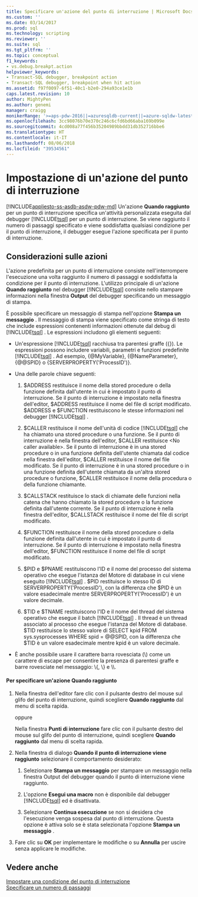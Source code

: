 ```yaml
---
title: Specificare un'azione del punto di interruzione | Microsoft Docs
ms.custom: ''
ms.date: 03/14/2017
ms.prod: sql
ms.technology: scripting
ms.reviewer: ''
ms.suite: sql
ms.tgt_pltfrm: ''
ms.topic: conceptual
f1_keywords:
- vs.debug.breakpt.action
helpviewer_keywords:
- Transact-SQL debugger, breakpoint action
- Transact-SQL debugger, breakpoint when hit action
ms.assetid: f97f0097-6f51-40c1-b2e0-294a93ce1e1b
caps.latest.revision: 10
author: MightyPen
ms.author: genemi
manager: craigg
monikerRange: '>=aps-pdw-2016||=azuresqldb-current||=azure-sqldw-latest||>=sql-server-2016||=sqlallproducts-allversions||>=sql-server-linux-2017'
ms.openlocfilehash: 3cc98076b70e370c246c6cfd6bd66aba169b099e
ms.sourcegitcommit: 4cd008a77f456b35204989bbdd31db352716bbe6
ms.translationtype: HT
ms.contentlocale: it-IT
ms.lasthandoff: 08/06/2018
ms.locfileid: "39534561"
---
```

# <a name="specify-a-breakpoint-action"></a>Impostazione di un'azione del punto di interruzione
[!INCLUDE[appliesto-ss-asdb-asdw-pdw-md](../../includes/appliesto-ss-asdb-asdw-pdw-md.md)]
  Un'azione **Quando raggiunto** per un punto di interruzione specifica un'attività personalizzata eseguita dal debugger [!INCLUDE[tsql](../../includes/tsql-md.md)] per un punto di interruzione. Se viene raggiunto il numero di passaggi specificato e viene soddisfatta qualsiasi condizione per il punto di interruzione, il debugger esegue l'azione specificata per il punto di interruzione.  
  
##  <a name="BKMK_ActionConsiderations"></a> Considerazioni sulle azioni  
 L'azione predefinita per un punto di interruzione consiste nell'interrompere l'esecuzione una volta raggiunto il numero di passaggi e soddisfatta la condizione per il punto di interruzione. L'utilizzo principale di un'azione **Quando raggiunto** nel debugger [!INCLUDE[tsql](../../includes/tsql-md.md)] consiste nello stampare informazioni nella finestra **Output** del debugger specificando un messaggio di stampa.  
  
 È possibile specificare un messaggio di stampa nell'opzione **Stampa un messaggio** . Il messaggio di stampa viene specificato come stringa di testo che include espressioni contenenti informazioni ottenute dal debug di [!INCLUDE[tsql](../../includes/tsql-md.md)] . Le espressioni includono gli elementi seguenti:  
  
-   Un'espressione [!INCLUDE[tsql](../../includes/tsql-md.md)] racchiusa tra parentesi graffe ({}). Le espressioni possono includere variabili, parametri e funzioni predefinite [!INCLUDE[tsql](../../includes/tsql-md.md)] . Ad esempio, {@MyVariable}, {@NameParameter}, {@@SPID} o {SERVERPROPERTY('ProcessID')}.  
  
-   Una delle parole chiave seguenti:  
  
    1.  $ADDRESS restituisce il nome della stored procedure o della funzione definita dall'utente in cui è impostato il punto di interruzione. Se il punto di interruzione è impostato nella finestra dell'editor, $ADDRESS restituisce il nome del file di script modificato. $ADDRESS e $FUNCTION restituiscono le stesse informazioni nel debugger [!INCLUDE[tsql](../../includes/tsql-md.md)] .  
  
    2.  $CALLER restituisce il nome dell'unità di codice [!INCLUDE[tsql](../../includes/tsql-md.md)] che ha chiamato una stored procedure o una funzione. Se il punto di interruzione è nella finestra dell'editor, $CALLER restituisce \<No caller available>. Se il punto di interruzione è in una stored procedure o in una funzione definita dell'utente chiamata dal codice nella finestra dell'editor, $CALLER restituisce il nome del file modificato. Se il punto di interruzione è in una stored procedure o in una funzione definita dell'utente chiamata da un'altra stored procedure o funzione, $CALLER restituisce il nome della procedura o della funzione chiamante.  
  
    3.  $CALLSTACK restituisce lo stack di chiamate delle funzioni nella catena che hanno chiamato la stored procedure o la funzione definita dall'utente corrente. Se il punto di interruzione è nella finestra dell'editor, $CALLSTACK restituisce il nome del file di script modificato.  
  
    4.  $FUNCTION restituisce il nome della stored procedure o della funzione definita dall'utente in cui è impostato il punto di interruzione. Se il punto di interruzione è impostato nella finestra dell'editor, $FUNCTION restituisce il nome del file di script modificato.  
  
    5.  $PID e $PNAME restituiscono l'ID e il nome del processo del sistema operativo che esegue l'istanza del Motore di database in cui viene eseguito [!INCLUDE[tsql](../../includes/tsql-md.md)] . $PID restituisce lo stesso ID di SERVERPROPERTY('ProcessID'), con la differenza che $PID è un valore esadecimale mentre SERVERPROPERTY('ProcessID') è un valore decimale.  
  
    6.  $TID e $TNAME restituiscono l'ID e il nome del thread del sistema operativo che esegue il batch [!INCLUDE[tsql](../../includes/tsql-md.md)] . Il thread è un thread associato al processo che esegue l'istanza del Motore di database. $TID restituisce lo stesso valore di SELECT kpid FROM sys.sysprocesses WHERE spid = @@SPID, con la differenza che $TID è un valore esadecimale mentre kpid è un valore decimale.  
  
-   È anche possibile usare il carattere barra rovesciata (\\) come un carattere di escape per consentire la presenza di parentesi graffe e barre rovesciate nel messaggio: \\{, \\} e \\\\.  
  
#### <a name="to-specify-a-when-hit-action"></a>Per specificare un'azione Quando raggiunto  
  
1.  Nella finestra dell'editor fare clic con il pulsante destro del mouse sul glifo del punto di interruzione, quindi scegliere **Quando raggiunto** dal menu di scelta rapida.  
  
     oppure  
  
     Nella finestra **Punti di interruzione** fare clic con il pulsante destro del mouse sul glifo del punto di interruzione, quindi scegliere **Quando raggiunto** dal menu di scelta rapida.  
  
2.  Nella finestra di dialogo **Quando il punto di interruzione viene raggiunto** selezionare il comportamento desiderato:  
  
    1.  Selezionare **Stampa un messaggio** per stampare un messaggio nella finestra Output del debugger quando il punto di interruzione viene raggiunto.  
  
    2.  L'opzione **Esegui una macro** non è disponibile dal debugger [!INCLUDE[tsql](../../includes/tsql-md.md)] ed è disattivata.  
  
    3.  Selezionare **Continua esecuzione** se non si desidera che l'esecuzione venga sospesa dal punto di interruzione. Questa opzione è attiva solo se è stata selezionata l'opzione **Stampa un messaggio** .  
  
3.  Fare clic su **OK** per implementare le modifiche o su **Annulla** per uscire senza applicare le modifiche.  
  
## <a name="see-also"></a>Vedere anche  
 [Impostare una condizione del punto di interruzione](../../relational-databases/scripting/specify-a-breakpoint-condition.md)   
 [Specificare un numero di passaggi](../../relational-databases/scripting/specify-a-hit-count.md)  
  
  
